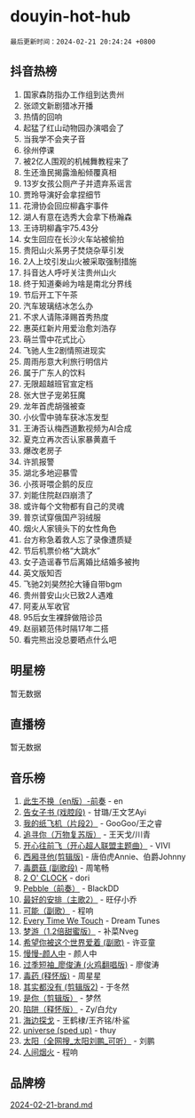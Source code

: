 # douyin-hot-hub

`最后更新时间：2024-02-21 20:24:24 +0800`

## 抖音热榜

1. 国家森防指办工作组到达贵州
1. 张颂文新剧猎冰开播
1. 热情的回响
1. 起猛了红山动物园办演唱会了
1. 当我学不会夹子音
1. 徐州停课
1. 被2亿人围观的机械舞教程来了
1. 生还渔民揭露渔船倾覆真相
1. 13岁女孩公厕产子并遗弃系谣言
1. 贾玲导演好会拿捏细节
1. 花滑协会回应柳鑫宇事件
1. 湖人有意在选秀大会拿下杨瀚森
1. 王诗玥柳鑫宇75.43分
1. 女生回应在长沙火车站被偷拍
1. 贵阳山火系男子焚烧杂草引发
1. 2人上坟引发山火被采取强制措施
1. 抖音达人呼吁关注贵州山火
1. 终于知道秦岭为啥是南北分界线
1. 节后开工下午茶
1. 汽车玻璃结冰怎么办
1. 不求人请陈泽赐首秀热度
1. 惠英红新片用爱治愈刘浩存
1. 萌兰雪中花式比心
1. 飞驰人生2剧情照进现实
1. 周雨彤意大利旅行明信片
1. 属于广东人的饮料
1. 无限超越班官宣定档
1. 张大世子宠弟狂魔
1. 龙年首虎胡强被查
1. 小伙雪中骑车获冰冻发型
1. 王涛否认梅西道歉视频为AI合成
1. 夏克立再次否认家暴黄嘉千
1. 爆改老房子
1. 许凯报警
1. 湖北多地迎暴雪
1. 小孩哥喂企鹅的反应
1. 刘能住院赵四崩溃了
1. 或许每个文物都有自己的灵魂
1. 普京试穿俄国产羽绒服
1. 烟火人家镜头下的女性角色
1. 台方称急着救人忘了录像遭质疑
1. 节后机票价格“大跳水”
1. 女子造谣春节后离婚比结婚多被拘
1. 英文版知否
1. 飞驰2刘昊然抡大锤自带bgm
1. 贵州普安山火已致2人遇难
1. 阿麦从军收官
1. 95后女生裸辞做陪诊员
1. 赵丽颖范伟时隔17年二搭
1. 看完熊出没总要晒点什么吧

## 明星榜

暂无数据

## 直播榜

暂无数据

## 音乐榜

1. [此生不换（en版）-前奏](https://sf5-hl-cdn-tos.douyinstatic.com/obj/tos-cn-ve-2774/oMDvUGwhKrKYDEqXiMYEwxZqBWIJFA92CiLAO) - en
1. [告女子书 (戏腔段)](https://sf5-hl-cdn-tos.douyinstatic.com/obj/tos-cn-ve-2774/osCCzFxWgstBDi92ZfBB4ht7gQENBmQMAl0eI6) - 甘璐/王文艺Ayi
1. [我的纸飞机（片段2）](https://sf3-cdn-tos.douyinstatic.com/obj/tos-cn-ve-2774/oM2ZrKcg2CD5AeRB2gkeXOFB1IxAGJdZPazYHf) - GooGoo/王之睿
1. [追寻你（万物复苏版）](https://sf6-cdn-tos.douyinstatic.com/obj/tos-cn-ve-2774/oYeAZJsbjIDit9APmBg8u6uDUQnHmoCf3gbo74) - 王天戈/川青
1. [开心往前飞（开心超人联盟主题曲）](https://sf5-hl-cdn-tos.douyinstatic.com/obj/tos-cn-ve-2774/9d8fb7c82cf1421fb93a9fe925275e0a) - VIVI
1. [西厢寻他(剪辑版)](https://sf6-cdn-tos.douyinstatic.com/obj/tos-cn-ve-2774/oUsAVfAQKlRNxEv5qxvIB8o5qmIWUcXbzJKJhw) - 唐伯虎Annie、伯爵Johnny
1. [毒蘑菇 (副歌段)](https://sf5-hl-cdn-tos.douyinstatic.com/obj/tos-cn-ve-2774/ocDEUsfdLjxnlFXtfogBCiQCEqYB7QZgZ8VViM) - 周笔畅
1. [2 O' CLOCK](https://sf5-hl-cdn-tos.douyinstatic.com/obj/tos-cn-ve-2774/oIUBICeqlYQHTigCBOnCMlwBZJkgiBjt1oDfbg) - dori
1. [Pebble（前奏）](https://sf6-cdn-tos.douyinstatic.com/obj/tos-cn-ve-2774/5e6913036e674b34b92df6abd1361f00) - BlackDD
1. [最好的安排（主歌2）](https://sf6-cdn-tos.douyinstatic.com/obj/tos-cn-ve-2774/oMMZX1DuHpMwgoDztBmZswgQnbCeeANZxBHkFY) - 旺仔小乔
1. [可能（副歌）](https://sf3-cdn-tos.douyinstatic.com/obj/tos-cn-ve-2774/cde1731888894259b333569393c2fb51) - 程响
1. [Every Time We Touch](https://sf3-cdn-tos.douyinstatic.com/obj/tos-cn-ve-2774/ogN6lUKQeBBfEVhIOMikG1CcJjugxk1tztZyhP) - Dream Tunes
1. [梦游（1.2倍甜蜜版）](https://sf3-cdn-tos.douyinstatic.com/obj/tos-cn-ve-2774/o4gyAUm8hwufoEABmwVIiQtHsFuGzAEEWtNMzo) - 补菜Nveg
1. [希望你被这个世界爱着 (副歌)](https://sf5-hl-cdn-tos.douyinstatic.com/obj/tos-cn-ve-2774/oUHCmWQfZlE3QQBKBeD8rCFLpJzPgCpImhsxMt) - 许亚童
1. [慢慢-颜人中](https://sf5-hl-cdn-tos.douyinstatic.com/obj/tos-cn-ve-2774/ocjHNfBXdBxQNC8ZGAeoLMFTUgtBg8bkExunDC) - 颜人中
1. [过季短袖_廖俊涛 (火鸡翻唱版)](https://sf5-hl-cdn-tos.douyinstatic.com/obj/tos-cn-ve-2774/ogQVJl0tRBKxQgZji7YClFEBrVDeHpPTWfCZbQ) - 廖俊涛
1. [毒药 (释怀版)](https://sf5-hl-cdn-tos.douyinstatic.com/obj/tos-cn-ve-2774/oYILMEAzspdZBIzy4frJNB8ZHPHWAhiwowd4Ad) - 周星星
1. [其实都没有 (剪辑版2)](https://sf5-hl-cdn-tos.douyinstatic.com/obj/tos-cn-ve-2774/oEBNQenHZtBhxYjGgUDQk0BCHTigQafgFlbQ7k) - 于冬然
1. [是你（剪辑版）](https://sf3-cdn-tos.douyinstatic.com/obj/tos-cn-ve-2774/46019dae783c4c969944217fe1cfafc4) - 梦然
1. [陷阱（释怀版）](https://sf5-hl-cdn-tos.douyinstatic.com/obj/tos-cn-ve-2774/oE8C21LeZrzKLDFfQYgMzx4GAIHageG5IzayY7) - Zy/白允y
1. [海边探戈](https://sf6-cdn-tos.douyinstatic.com/obj/tos-cn-ve-2774/os9gE0VQCGqt6VQkZDyBBYvfSDY0QFe3vVmubn) - 王鹤棣/王齐铭/朴鲨
1. [universe (sped up)](https://sf5-hl-cdn-tos.douyinstatic.com/obj/tos-cn-ve-2774/oIQnurQLDCsdYeegkM4CKuVb23MZBXtX6QB8bv) - thuy
1. [太阳（全网搜_太阳刘鹏_可听）](https://sf5-hl-cdn-tos.douyinstatic.com/obj/tos-cn-ve-2774/ogWbyIQnlBFImVbeDocRdCIYtBHlbJXgfZMvgz) - 刘鹏
1. [人间烟火](https://sf6-cdn-tos.douyinstatic.com/obj/tos-cn-ve-2774/947983139f35446684610238bba8e7a9) - 程响

## 品牌榜

[2024-02-21-brand.md](2024-02-21-brand.md)
